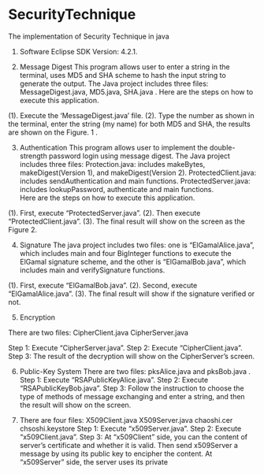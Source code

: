 SecurityTechnique
=================

The implementation of Security Technique in java
1.	Software
Eclipse SDK Version: 4.2.1.

2.	Message Digest
This program allows user to enter a string in the terminal, uses MD5 and SHA scheme to hash the input string to generate the output. The Java project includes three files: MessageDigest.java, MD5.java, SHA.java . Here are the steps on how to execute this application.

(1). Execute the ‘MessageDigest.java’ file.
(2). Type the number as shown in the terminal, enter the string (my name) for both MD5 and SHA, the results are shown on the Figure. 1 .

3.	Authentication
This program allows user to implement the double-strength password login using message digest. The Java project includes three files: 
Protection.java: includes makeBytes, makeDigest(Version 1), and makeDigest(Version 2).
ProtectedClient.java: includes sendAuthentication and main functions. 
ProtectedServer.java: includes lookupPassword, authenticate and main functions.  
Here are the steps on how to execute this application.

(1). First, execute “ProtectedServer.java”. 
(2). Then execute “ProtectedClient.java”. 
(3). The final result will show on the screen as the Figure 2.

4.	Signature
The java project includes two files: one is “ElGamalAlice.java”, which includes main and four BigInteger functions to execute the ElGamal signature scheme, and the other is “ElGamalBob.java”, which includes main and verifySignature functions.

(1). First, execute “ElGamalBob.java”.
(2). Second, execute “ElGamalAlice.java”.
(3). The final result will show if the signature verified or not.

5.	Encryption

There are two files:
CipherClient.java
CipherServer.java

Step 1: Execute “CipherServer.java”.
Step 2: Execute “CipherClient.java”.
Step 3: The result of the decryption will show on the CipherServer’s screen.

6.	Public-Key System
There are two files:
pksAlice.java and pksBob.java .
Step 1: Execute “RSAPublicKeyAlice.java”.
Step 2: Execute “RSAPublicKeyBob.java”.
Step 3: Follow the instruction to choose the type of methods of message exchanging and enter a string, and then the result will show on the screen.

7.	There are four files:
X509Client.java 
X509Server.java
chaoshi.cer
chsoshi.keystore
Step 1: Execute “x509Server.java”.
Step 2: Execute “x509Client.java”.
Step 3: At “x509Client” side, you can the content of server’s certificate and whether it is valid. Then send x509Server a message by using its public key to encipher the content. At “x509Server” side, the server uses its private 
